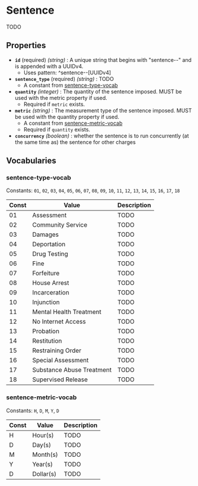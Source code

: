 # Sentence

TODO

## Properties

- **`id`** (required) *(string)* : A unique string that begins with "sentence--" and is appended with a UUIDv4.
	- Uses pattern: ^sentence--[UUIDv4]
- **`sentence_type`** (required) *(string)* : TODO
	- A constant from [sentence-type-vocab](#sentence-type-vocab)
- **`quantity`** *(integer)* : The quantity of the sentence imposed. MUST be used with the metric property if used.
	- Required if `metric` exists.
- **`metric`** *(string)* : The measurement type of the sentence imposed. MUST be used with the quantity property if used.
	- A constant from [sentence-metric-vocab](#sentence-metric-vocab)
	- Required if `quantity` exists.
- **`concurrency`** *(boolean)* : whether the sentence is to run concurrently (at the same time as) the sentence for other charges

## Vocabularies

### sentence-type-vocab

Constants: `01`, `02`, `03`, `04`, `05`, `06`, `07`, `08`, `09`, `10`, `11`, `12`, `13`, `14`, `15`, `16`, `17`, `18`

| Const | Value | Description |
| --- | --- | --- |
| 01 | Assessment | TODO|
| 02 | Community Service | TODO|
| 03 | Damages | TODO|
| 04 | Deportation | TODO|
| 05 | Drug Testing | TODO|
| 06 | Fine | TODO|
| 07 | Forfeiture | TODO|
| 08 | House Arrest | TODO|
| 09 | Incarceration | TODO|
| 10 | Injunction | TODO|
| 11 | Mental Health Treatment | TODO|
| 12 | No Internet Access | TODO|
| 13 | Probation | TODO|
| 14 | Restitution | TODO|
| 15 | Restraining Order | TODO|
| 16 | Special Assessment | TODO|
| 17 | Substance Abuse Treatment | TODO|
| 18 | Supervised Release | TODO|

### sentence-metric-vocab

Constants: `H`, `D`, `M`, `Y`, `D`

| Const | Value | Description |
| --- | --- | --- |
| H | Hour(s) | TODO|
| D | Day(s) | TODO|
| M | Month(s) | TODO|
| Y | Year(s) | TODO|
| D | Dollar(s) | TODO|
